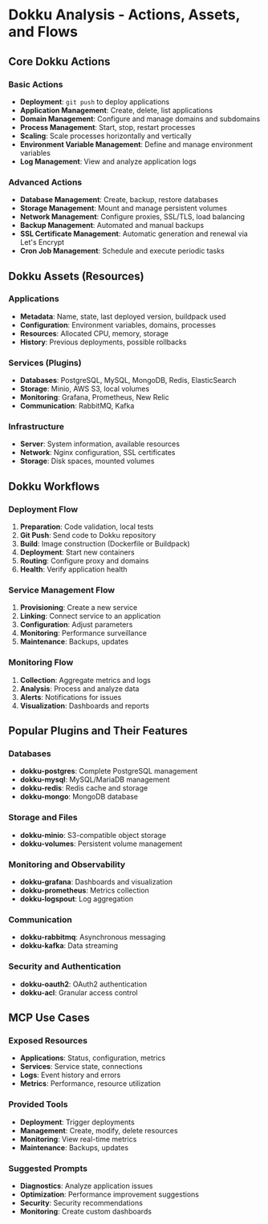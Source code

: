 # Dokku Analysis - Actions, Assets, and Flows

## Core Dokku Actions

### Basic Actions
- **Deployment**: `git push` to deploy applications
- **Application Management**: Create, delete, list applications
- **Domain Management**: Configure and manage domains and subdomains
- **Process Management**: Start, stop, restart processes
- **Scaling**: Scale processes horizontally and vertically
- **Environment Variable Management**: Define and manage environment variables
- **Log Management**: View and analyze application logs

### Advanced Actions
- **Database Management**: Create, backup, restore databases
- **Storage Management**: Mount and manage persistent volumes
- **Network Management**: Configure proxies, SSL/TLS, load balancing
- **Backup Management**: Automated and manual backups
- **SSL Certificate Management**: Automatic generation and renewal via Let's Encrypt
- **Cron Job Management**: Schedule and execute periodic tasks

## Dokku Assets (Resources)

### Applications
- **Metadata**: Name, state, last deployed version, buildpack used
- **Configuration**: Environment variables, domains, processes
- **Resources**: Allocated CPU, memory, storage
- **History**: Previous deployments, possible rollbacks

### Services (Plugins)
- **Databases**: PostgreSQL, MySQL, MongoDB, Redis, ElasticSearch
- **Storage**: Minio, AWS S3, local volumes
- **Monitoring**: Grafana, Prometheus, New Relic
- **Communication**: RabbitMQ, Kafka

### Infrastructure
- **Server**: System information, available resources
- **Network**: Nginx configuration, SSL certificates
- **Storage**: Disk spaces, mounted volumes

## Dokku Workflows

### Deployment Flow
1. **Preparation**: Code validation, local tests
2. **Git Push**: Send code to Dokku repository
3. **Build**: Image construction (Dockerfile or Buildpack)
4. **Deployment**: Start new containers
5. **Routing**: Configure proxy and domains
6. **Health**: Verify application health

### Service Management Flow
1. **Provisioning**: Create a new service
2. **Linking**: Connect service to an application
3. **Configuration**: Adjust parameters
4. **Monitoring**: Performance surveillance
5. **Maintenance**: Backups, updates

### Monitoring Flow
1. **Collection**: Aggregate metrics and logs
2. **Analysis**: Process and analyze data
3. **Alerts**: Notifications for issues
4. **Visualization**: Dashboards and reports

## Popular Plugins and Their Features

### Databases
- **dokku-postgres**: Complete PostgreSQL management
- **dokku-mysql**: MySQL/MariaDB management
- **dokku-redis**: Redis cache and storage
- **dokku-mongo**: MongoDB database

### Storage and Files
- **dokku-minio**: S3-compatible object storage
- **dokku-volumes**: Persistent volume management

### Monitoring and Observability
- **dokku-grafana**: Dashboards and visualization
- **dokku-prometheus**: Metrics collection
- **dokku-logspout**: Log aggregation

### Communication
- **dokku-rabbitmq**: Asynchronous messaging
- **dokku-kafka**: Data streaming

### Security and Authentication
- **dokku-oauth2**: OAuth2 authentication
- **dokku-acl**: Granular access control

## MCP Use Cases

### Exposed Resources
- **Applications**: Status, configuration, metrics
- **Services**: Service state, connections
- **Logs**: Event history and errors
- **Metrics**: Performance, resource utilization

### Provided Tools
- **Deployment**: Trigger deployments
- **Management**: Create, modify, delete resources
- **Monitoring**: View real-time metrics
- **Maintenance**: Backups, updates

### Suggested Prompts
- **Diagnostics**: Analyze application issues
- **Optimization**: Performance improvement suggestions
- **Security**: Security recommendations
- **Monitoring**: Create custom dashboards 